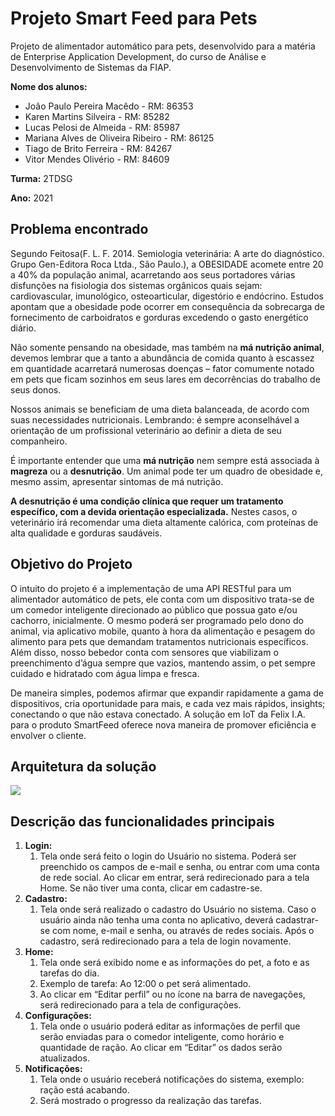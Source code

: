 # Projeto Smart Feed para Pets

Projeto de alimentador automático para pets, desenvolvido para a matéria de Enterprise Application Development, do curso de Análise e Desenvolvimento de Sistemas da FIAP.

**Nome dos alunos:**

- João Paulo Pereira Macêdo - RM: 86353
- Karen Martins Silveira - RM: 85282
- Lucas Pelosi de Almeida - RM: 85987
- Mariana Alves de Oliveira Ribeiro - RM: 86125
- Tiago de Brito Ferreira - RM: 84267
- Vitor Mendes Olivério - RM: 84609

**Turma:** 2TDSG

**Ano:** 2021

## Problema encontrado

Segundo Feitosa(F. L. F. 2014. Semiologia veterinária: A arte do diagnóstico. Grupo Gen-Editora Roca Ltda., São Paulo.), a OBESIDADE acomete entre 20 a 40% da população animal, acarretando aos seus portadores várias disfunções na fisiologia dos sistemas orgânicos quais sejam: cardiovascular, imunológico, osteoarticular, digestório e endócrino. Estudos apontam que a obesidade pode ocorrer em consequência da sobrecarga de fornecimento de carboidratos e gorduras excedendo o gasto energético diário. 

Não somente pensando na obesidade, mas também na **má nutrição animal**, devemos lembrar que a tanto a abundância de comida quanto à escassez em quantidade acarretará numerosas doenças – fator comumente notado em pets que ficam sozinhos em seus lares em decorrências do trabalho de seus donos. 

Nossos animais se beneficiam de uma dieta balanceada, de acordo com suas necessidades nutricionais. Lembrando: é sempre aconselhável a orientação de um profissional veterinário ao definir a dieta de seu companheiro.

É importante entender que uma **má nutrição** nem sempre está associada à **magreza** ou a **desnutrição**. Um animal pode ter um quadro de obesidade e, mesmo assim, apresentar sintomas de má nutrição. 

**A desnutrição é uma condição clínica que requer um tratamento específico, com a devida orientação especializada.** Nestes casos, o veterinário irá recomendar uma dieta altamente calórica, com proteínas de alta qualidade e gorduras saudáveis.

## Objetivo do Projeto

O intuito do projeto é a implementação de uma API RESTful para um alimentador automático de pets, ele conta com um dispositivo trata-se de um comedor inteligente direcionado ao público que possua gato e/ou cachorro, inicialmente. O mesmo poderá ser programado pelo dono do animal, via aplicativo mobile, quanto à hora da alimentação e pesagem do alimento para pets que demandam tratamentos nutricionais específicos. Além disso, nosso bebedor conta com sensores que viabilizam o preenchimento d’água sempre que vazios, mantendo assim, o pet sempre cuidado e hidratado com água limpa e fresca.

De maneira simples, podemos afirmar que expandir rapidamente a gama de dispositivos, cria oportunidade para mais, e cada vez mais rápidos, insights; conectando o que não estava conectado. A solução em IoT da Felix I.A. para o produto SmartFeed oferece nova maneira de promover eficiência e envolver o cliente.

## Arquitetura da solução
<img src="Imagem/FelixArquitetura-SmartFeed.jpeg">

## Descrição das funcionalidades principais

1. **Login:**
    1. Tela onde será feito o login do Usuário no sistema. Poderá ser preenchido os campos de e-mail e senha, ou entrar com uma conta de rede social. Ao clicar em entrar, será redirecionado para a tela Home. Se não tiver uma conta, clicar em cadastre-se.
2. **Cadastro:** 
    1. Tela onde será realizado o cadastro do Usuário no sistema. Caso o usuário ainda não tenha uma conta no aplicativo, deverá cadastrar-se com nome, e-mail e senha, ou através de redes sociais. Após o cadastro, será redirecionado para a tela de login novamente.
3. **Home:**
    1. Tela onde será exibido nome e as informações do pet, a foto e as tarefas do dia.
    2. Exemplo de tarefa: Ao 12:00 o pet será alimentado. 
    3. Ao clicar em “Editar perfil” ou no ícone na barra de navegações, será redirecionado para a tela de configurações.
4. **Configurações:**
    1. Tela onde o usuário poderá editar as informações de perfil que serão enviadas para o comedor inteligente, como horário e quantidade de ração. Ao clicar em “Editar” os dados serão atualizados.
5. **Notificações:** 
    1. Tela onde o usuário receberá notificações do sistema, exemplo: ração está acabando. 
    2. Será mostrado o progresso da realização das tarefas.
